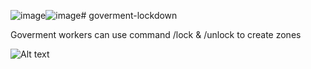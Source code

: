 ![image](https://github.com/caticus-mods/goverment-lockdown/assets/154236756/48e90e26-1400-473e-b542-040e5509d9c0)![image](https://github.com/caticus-mods/goverment-lockdown/assets/154236756/16e20cc6-47e3-4146-9557-225027125768)# goverment-lockdown

Goverment workers can use command /lock & /unlock to create zones

![Alt text](https://i.imgur.com/mNHowHB.png)
